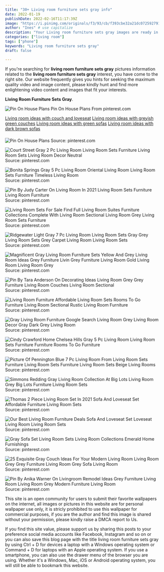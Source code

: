```yaml
---
title: "30+ Living room furniture sets gray info"
date: 2022-01-19
publishDate: 2022-02-16T11:17:39Z
image: "https://i.pinimg.com/originals/f3/93/cb/f393cbe32a21dc0725927912c3221915.jpg"
author: "Ines" # use capitalize
description: "Your Living room furniture sets gray images are ready in this website. Living room furniture sets gray are a topic that is being searched for and liked by netizens today. You can Find and Download the Living room furniture sets gray files here. Get all free photos."
categories: ["living room"]
tags: ["phone"]
keywords: "Living room furniture sets gray"
draft: false

---
```


If you're searching for **living room furniture sets gray** pictures information related to the **living room furniture sets gray** interest, you have come to the right  site.  Our website frequently  gives you  hints  for seeking  the maximum  quality video and image  content, please kindly hunt and find more enlightening video content and images  that fit your interests.

**Living Room Furniture Sets Gray**. 

![Pin On House Plans](https://i.pinimg.com/originals/3e/7d/02/3e7d02020b1cbcd1db1ea2a460ebfbfb.jpg "Pin On House Plans")
Pin On House Plans From pinterest.com

[Living room ideas with couch and loveseat](/living-room-ideas-with-couch-and-loveseat/)
[Living room ideas with greyish green couches](/living-room-ideas-with-greyish-green-couches/)
[Living room ideas with green sofas](/living-room-ideas-with-green-sofas/)
[Living room ideas with dark brown sofas](/living-room-ideas-with-dark-brown-sofas/)



### 

 


![Pin On House Plans](https://i.pinimg.com/originals/3e/7d/02/3e7d02020b1cbcd1db1ea2a460ebfbfb.jpg "Pin On House Plans")
Source: pinterest.com

 

![Court Street Gray 2 Pc Living Room Living Room Sets Furniture Living Room Sets Living Room Decor Neutral](https://i.pinimg.com/originals/a0/16/9b/a0169be674e0e7652085aba5cfd311da.jpg "Court Street Gray 2 Pc Living Room Living Room Sets Furniture Living Room Sets Living Room Decor Neutral")
Source: pinterest.com

 

![Bonita Springs Gray 5 Pc Living Room Oriental Living Room Living Room Sets Furniture Timeless Living Room](https://i.pinimg.com/originals/22/b2/b7/22b2b7b38c47a99fdc8d9a16ffe61151.jpg "Bonita Springs Gray 5 Pc Living Room Oriental Living Room Living Room Sets Furniture Timeless Living Room")
Source: pinterest.com

 

![Pin By Judy Carter On Living Room In 2021 Living Room Sets Furniture Living Room Furniture](https://i.pinimg.com/736x/f9/e7/23/f9e7230cfce20b33768e6068656e4940.jpg "Pin By Judy Carter On Living Room In 2021 Living Room Sets Furniture Living Room Furniture")
Source: pinterest.com

 

![Living Room Sets For Sale Find Full Living Room Suites Furniture Collections Complete With Living Room Sectional Living Room Grey Living Room Sets Furniture](https://i.pinimg.com/originals/06/b5/3b/06b53bf4d24bccbde56ee56eee0d7e7e.jpg "Living Room Sets For Sale Find Full Living Room Suites Furniture Collections Complete With Living Room Sectional Living Room Grey Living Room Sets Furniture")
Source: pinterest.com

 

![Ridgewater Light Gray 7 Pc Living Room Living Room Sets Gray Grey Living Room Sets Grey Carpet Living Room Living Room Sets](https://i.pinimg.com/originals/f9/ac/dc/f9acdc13e27db7e6ea6aaec489491337.jpg "Ridgewater Light Gray 7 Pc Living Room Living Room Sets Gray Grey Living Room Sets Grey Carpet Living Room Living Room Sets")
Source: pinterest.com

 

![Magnificent Gray Living Room Furniture Sets Yellow And Grey Living Room Ideas Grey Furniture Livin Grey Furniture Living Room Gold Living Room Living Room Grey](https://i.pinimg.com/originals/f3/c2/73/f3c273fd1ef1c18d7c59967e7429a0f3.jpg "Magnificent Gray Living Room Furniture Sets Yellow And Grey Living Room Ideas Grey Furniture Livin Grey Furniture Living Room Gold Living Room Living Room Grey")
Source: pinterest.com

 

![Pin By Tara Anderson On Decorating Ideas Living Room Grey Grey Furniture Living Room Couches Living Room Sectional](https://i.pinimg.com/originals/14/8c/14/148c146f1053685098bbe6d337ad1bec.jpg "Pin By Tara Anderson On Decorating Ideas Living Room Grey Grey Furniture Living Room Couches Living Room Sectional")
Source: pinterest.com

 

![Living Room Furniture Affordable Living Room Sets Rooms To Go Furniture Living Room Sectional Rustic Living Room Furniture](https://i.pinimg.com/originals/e5/e2/6b/e5e26b5ce943c5e776139b52bacc3953.jpg "Living Room Furniture Affordable Living Room Sets Rooms To Go Furniture Living Room Sectional Rustic Living Room Furniture")
Source: pinterest.com

 

![Gray Living Room Furniture Google Search Living Room Grey Living Room Decor Gray Dark Grey Living Room](https://i.pinimg.com/originals/24/14/c6/2414c690035c75f4b69098eed07a637e.jpg "Gray Living Room Furniture Google Search Living Room Grey Living Room Decor Gray Dark Grey Living Room")
Source: pinterest.com

 

![Cindy Crawford Home Chelsea Hills Gray 5 Pc Living Room Living Room Sets Furniture Furniture Rooms To Go Furniture](https://i.pinimg.com/474x/ae/d5/1a/aed51a857b15b9219da9cc1b17aecbca.jpg "Cindy Crawford Home Chelsea Hills Gray 5 Pc Living Room Living Room Sets Furniture Furniture Rooms To Go Furniture")
Source: pinterest.com

 

![Picture Of Pennington Blue 7 Pc Living Room From Living Room Sets Furniture Living Room Sets Furniture Living Room Sets Beige Living Rooms](https://i.pinimg.com/564x/db/dd/e7/dbdde7f21a2b6ab68b1bc386281a70e5.jpg "Picture Of Pennington Blue 7 Pc Living Room From Living Room Sets Furniture Living Room Sets Furniture Living Room Sets Beige Living Rooms")
Source: pinterest.com

 

![Simmons Redding Gray Living Room Collection At Big Lots Living Room Grey Big Lots Furniture Living Room Sets](https://i.pinimg.com/originals/6b/cf/84/6bcf84c3621b5eaeb3bcf5a06dec9181.jpg "Simmons Redding Gray Living Room Collection At Big Lots Living Room Grey Big Lots Furniture Living Room Sets")
Source: pinterest.com

 

![Thomas 2 Piece Living Room Set In 2021 Sofa And Loveseat Set Affordable Furniture Living Room Sets](https://i.pinimg.com/originals/87/07/5b/87075b1043ae31a2403966285c62afa2.png "Thomas 2 Piece Living Room Set In 2021 Sofa And Loveseat Set Affordable Furniture Living Room Sets")
Source: pinterest.com

 

![Our Best Living Room Furniture Deals Sofa And Loveseat Set Loveseat Living Room Living Room Sets](https://i.pinimg.com/originals/5b/14/a5/5b14a58efbd6afd52d47cf1831ae1fd5.jpg "Our Best Living Room Furniture Deals Sofa And Loveseat Set Loveseat Living Room Living Room Sets")
Source: pinterest.com

 

![Gray Sofa Set Living Room Sets Living Room Collections Emerald Home Furnishings](https://i.pinimg.com/originals/5f/43/c1/5f43c16f17fc853a3e25082f31537d09.jpg "Gray Sofa Set Living Room Sets Living Room Collections Emerald Home Furnishings")
Source: pinterest.com

 

![25 Exquisite Gray Couch Ideas For Your Modern Living Room Living Room Grey Grey Furniture Living Room Grey Sofa Living Room](https://i.pinimg.com/originals/97/28/44/9728441de73e2f7ba79a20c84f5ae1c7.jpg "25 Exquisite Gray Couch Ideas For Your Modern Living Room Living Room Grey Grey Furniture Living Room Grey Sofa Living Room")
Source: pinterest.com

 

![Pin By Anika Warner On Livingroom Remodel Ideas Grey Furniture Living Room Living Room Grey Modern Furniture Living Room](https://i.pinimg.com/originals/f3/93/cb/f393cbe32a21dc0725927912c3221915.jpg "Pin By Anika Warner On Livingroom Remodel Ideas Grey Furniture Living Room Living Room Grey Modern Furniture Living Room")
Source: pinterest.com

 

This site is an open community for users to submit their favorite wallpapers on the internet, all images or pictures in this website are for personal wallpaper use only, it is stricly prohibited to use this wallpaper for commercial purposes, if you are the author and find this image is shared without your permission, please kindly raise a DMCA report to Us.

If you find this site value, please support us by sharing this posts to your preference social media accounts like Facebook, Instagram and so on or you can also save this blog page with the title living room furniture sets gray by using Ctrl + D for devices a laptop with a Windows operating system or Command + D for laptops with an Apple operating system. If you use a smartphone, you can also use the drawer menu of the browser you are using. Whether it's a Windows, Mac, iOS or Android operating system, you will still be able to bookmark this website.
